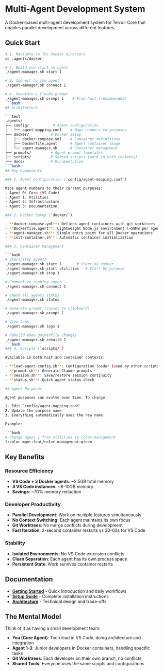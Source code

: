 # Multi-Agent Development System

A Docker-based multi-agent development system for Terroir Core that enables parallel development across different features.

## Quick Start

````bash
# 1. Navigate to the Docker directory
cd .agents/docker

# 2. Build and start an agent
./agent-manager.sh start 1

# 3. Connect to the agent
./agent-manager.sh connect 1

# 4. Generate a Claude prompt
./agent-manager.sh prompt 1    # From host (recommended)
```bash
## Architecture

```text
.agents/
├── config/           # Agent configuration
│   └── agent-mapping.conf    # Maps numbers to purposes
├── docker/          # Docker setup
│   ├── docker-compose.yml    # Container definitions
│   ├── Dockerfile.agent      # Agent container image
│   └── agent-manager.sh      # Container management
├── prompts/         # Agent prompt templates
├── scripts/         # Shared scripts (work in both contexts)
└── docs/            # Documentation
```bash
## Key Components

### 1. Agent Configuration (`config/agent-mapping.conf`)

Maps agent numbers to their current purposes:
- Agent 0: Core (VS Code)
- Agent 1: Utilities
- Agent 2: Infrastructure
- Agent 3: Documentation

### 2. Docker Setup (`docker/`)

- **docker-compose.yml**: Defines agent containers with git worktrees
- **Dockerfile.agent**: Lightweight Node.js environment (~50MB per agent)
- **agent-manager.sh**: Single entry point for all Docker operations
- **init-container.sh**: Automatic container initialization

### 3. Container Management

```bash
# Start/stop agents
./agent-manager.sh start 1       # Start by number
./agent-manager.sh start utilities   # Start by purpose
./agent-manager.sh stop 1

# Connect to running agent
./agent-manager.sh connect 1

# Check all agents status
./agent-manager.sh status

# Generate prompt (copies to clipboard)
./agent-manager.sh prompt 1

# View logs
./agent-manager.sh logs 1

# Rebuild when Dockerfile changes
./agent-manager.sh rebuild 1
```bash
### 4. Scripts (`scripts/`)

Available in both host and container contexts:

- **load-agent-config.sh**: Configuration loader (used by other scripts)
- **prompt.sh**: Generate Claude prompts
- **session.sh**: Save/restore session continuity
- **status.sh**: Quick agent status check

## Agent Purposes

Agent purposes can evolve over time. To change:

1. Edit `config/agent-mapping.conf`
2. Update the purpose name
3. Everything automatically uses the new name

Example:

```bash
# Change agent 1 from utilities to color-management
1:color-mgmt:feat/color-management:green
````

## Key Benefits

### Resource Efficiency

- **VS Code + 3 Docker agents**: ~2.5GB total memory
- **4 VS Code instances**: ~8-10GB memory
- **Savings**: ~70% memory reduction

### Developer Productivity

- **Parallel Development**: Work on multiple features simultaneously
- **No Context Switching**: Each agent maintains its own focus
- **Git Worktrees**: No merge conflicts during development
- **Fast Iteration**: 2-second container restarts vs 30-60s for VS Code

### Stability

- **Isolated Environments**: No VS Code extension conflicts
- **Clean Separation**: Each agent has its own process space
- **Persistent State**: Work survives container restarts

## Documentation

- **[Getting Started](docs/getting-started.md)** - Quick introduction and daily workflows
- **[Setup Guide](docs/setup-guide.md)** - Complete installation instructions
- **[Architecture](docs/architecture.md)** - Technical design and trade-offs

## The Mental Model

Think of it as having a small development team:

- **You (Core Agent)**: Tech lead in VS Code, doing architecture and integration
- **Agent 1-3**: Junior developers in Docker containers, handling specific tasks
- **Git Worktrees**: Each developer on their own branch, no conflicts
- **Shared Tools**: Everyone uses the same scripts and configurations

